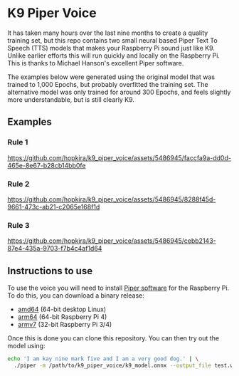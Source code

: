# K9 Piper Voice
It has taken many hours over the last nine months to create a quality training set, but this repo contains two small neural based Piper Text To Speech (TTS) models that makes your Raspberry Pi sound just like K9. Unlike earlier efforts this will run quickly and locally on the Raspberry Pi. This is thanks to Michael Hanson's excellent Piper software.

The examples below were generated using the original model that was trained to 1,000 Epochs, but probably overfitted the training set. The alternative model was only trained for around 300 Epochs, and feels slightly more understandable, but is still clearly K9.

## Examples

### Rule 1
https://github.com/hopkira/k9_piper_voice/assets/5486945/faccfa9a-dd0d-465e-8e67-b28cb14bb0fe

### Rule 2
https://github.com/hopkira/k9_piper_voice/assets/5486945/8288f45d-9661-473c-ab21-c2065e168f1d

### Rule 3
https://github.com/hopkira/k9_piper_voice/assets/5486945/cebb2143-87e4-435a-9703-f7b4c4af1d64

## Instructions to use

To use the voice you will need to install [Piper software](https://github.com/rhasspy/piper) for the Raspberry Pi. To do this, you can download a binary release:

* [amd64](https://github.com/rhasspy/piper/releases/download/v1.2.0/piper_amd64.tar.gz) (64-bit desktop Linux)
* [arm64](https://github.com/rhasspy/piper/releases/download/v1.2.0/piper_arm64.tar.gz) (64-bit Raspberry Pi 4)
* [armv7](https://github.com/rhasspy/piper/releases/download/v1.2.0/piper_armv7.tar.gz) (32-bit Raspberry Pi 3/4)

Once this is done you can clone this repository.  You can then try out the model using:

```sh
echo 'I am kay nine mark five and I am a very good dog.' | \
  ./piper -m /path/to/k9_piper_voice/k9_model.onnx --output_file test.wav
```
